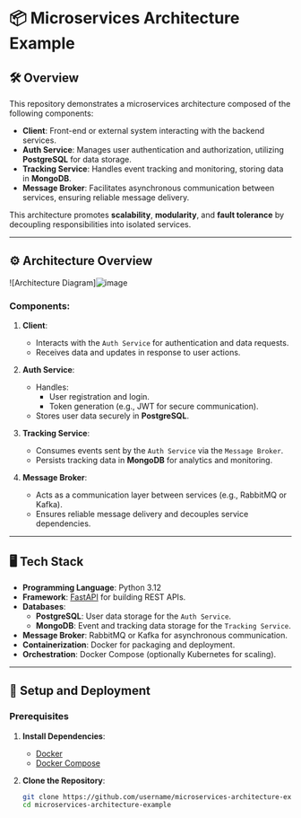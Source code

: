 # 📦 Microservices Architecture Example

## 🛠 Overview

This repository demonstrates a microservices architecture composed of the following components:

- **Client**: Front-end or external system interacting with the backend services.
- **Auth Service**: Manages user authentication and authorization, utilizing **PostgreSQL** for data storage.
- **Tracking Service**: Handles event tracking and monitoring, storing data in **MongoDB**.
- **Message Broker**: Facilitates asynchronous communication between services, ensuring reliable message delivery.

This architecture promotes **scalability**, **modularity**, and **fault tolerance** by decoupling responsibilities into isolated services.

---

## ⚙️ Architecture Overview

![Architecture Diagram]![image](https://github.com/user-attachments/assets/0ee998e5-b5c5-44ff-ae49-42b6584f691c)


### Components:

1. **Client**:
   - Interacts with the `Auth Service` for authentication and data requests.
   - Receives data and updates in response to user actions.

2. **Auth Service**:
   - Handles:
     - User registration and login.
     - Token generation (e.g., JWT for secure communication).
   - Stores user data securely in **PostgreSQL**.

3. **Tracking Service**:
   - Consumes events sent by the `Auth Service` via the `Message Broker`.
   - Persists tracking data in **MongoDB** for analytics and monitoring.

4. **Message Broker**:
   - Acts as a communication layer between services (e.g., RabbitMQ or Kafka).
   - Ensures reliable message delivery and decouples service dependencies.

---

## 🖥 Tech Stack

- **Programming Language**: Python 3.12
- **Framework**: [FastAPI](https://fastapi.tiangolo.com/) for building REST APIs.
- **Databases**:
  - **PostgreSQL**: User data storage for the `Auth Service`.
  - **MongoDB**: Event and tracking data storage for the `Tracking Service`.
- **Message Broker**: RabbitMQ or Kafka for asynchronous communication.
- **Containerization**: Docker for packaging and deployment.
- **Orchestration**: Docker Compose (optionally Kubernetes for scaling).

---

## 🚀 Setup and Deployment

### Prerequisites

1. **Install Dependencies**:
   - [Docker](https://docs.docker.com/get-docker/)
   - [Docker Compose](https://docs.docker.com/compose/install/)

2. **Clone the Repository**:
   ```bash
   git clone https://github.com/username/microservices-architecture-example.git
   cd microservices-architecture-example
